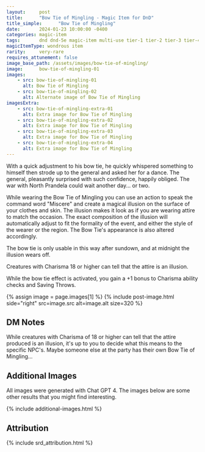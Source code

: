 ```yaml
---
layout:     post
title:      "Bow Tie of Mingling - Magic Item for DnD"
title_simple:      "Bow Tie of Mingling"
date:       2024-01-23 10:00:00 -0400
categories: magic-item
tags:       dnd dnd-5e magic-item multi-use tier-1 tier-2 tier-3 tier-4 wip
magicItemType: wondrous item
rarity:     very-rare
requires_attunement: false
image_base_path: /assets/images/bow-tie-of-mingling/
image:      bow-tie-of-mingling-01
images:
    - src: bow-tie-of-mingling-01
      alt: Bow Tie of Mingling
    - src: bow-tie-of-mingling-02
      alt: Alternate image of Bow Tie of Mingling
imagesExtra:
    - src: bow-tie-of-mingling-extra-01
      alt: Extra image for Bow Tie of Mingling
    - src: bow-tie-of-mingling-extra-02
      alt: Extra image for Bow Tie of Mingling
    - src: bow-tie-of-mingling-extra-03
      alt: Extra image for Bow Tie of Mingling
    - src: bow-tie-of-mingling-extra-04
      alt: Extra image for Bow Tie of Mingling
---
```


<p class="read-aloud">
    With a quick adjustment to his bow tie, he quickly whispered something to himself then strode up to the general and asked her for a dance. The general, pleasantly surprised with such confidence, happily obliged. The war with North Prandela could wait another day... or two.
</p>

While wearing the Bow Tie of Mingling you can use an action to speak the command word "Miscere" and create a magical illusion on the surface of your clothes and skin. The illusion makes it look as if you are wearing attire to match the occasion. The exact composition of the illusion will automatically adjust to fit the formality of the event, and either the style of the wearer or the region. The Bow Tie's appearance is also altered accordingly.

The bow tie is only usable in this way after sundown, and at midnight the illusion wears off.

Creatures with Charisma 18 or higher can tell that the attire is an illusion.

While the bow tie effect is activated, you gain a +1 bonus to Charisma ability checks and Saving Throws.

{% assign image = page.images[1] %}
{% include post-image.html side="right" src=image.src alt=image.alt size=320 %}


## DM Notes

While creatures with Charisma of 18 or higher can tell that the attire produced is an illusion, it's up to you to decide what this means to the specific NPC's. Maybe someone else at the party has their own Bow Tie of Mingling...


## Additional Images

All images were generated with Chat GPT 4. The images below are some other results that you might find interesting.

{% include additional-images.html %}


## Attribution

{% include srd_attribution.html %}
